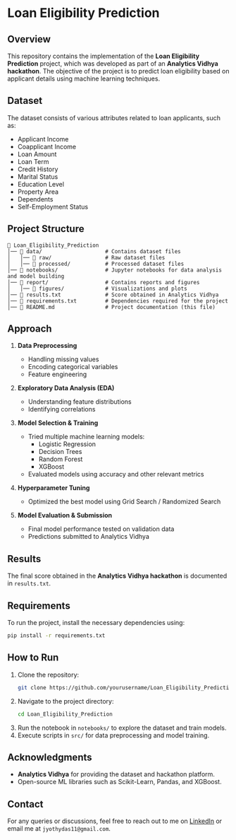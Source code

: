 # Loan Eligibility Prediction

## Overview
This repository contains the implementation of the **Loan Eligibility Prediction** project, which was developed as part of an **Analytics Vidhya hackathon**. The objective of the project is to predict loan eligibility based on applicant details using machine learning techniques.

## Dataset
The dataset consists of various attributes related to loan applicants, such as:
- Applicant Income
- Coapplicant Income
- Loan Amount
- Loan Term
- Credit History
- Marital Status
- Education Level
- Property Area
- Dependents
- Self-Employment Status

## Project Structure
```
📂 Loan_Eligibility_Prediction
│── 📂 data/                    # Contains dataset files
│   │── 📂 raw/                 # Raw dataset files
│   │── 📂 processed/           # Processed dataset files
│── 📂 notebooks/               # Jupyter notebooks for data analysis and model building
│── 📂 report/                  # Contains reports and figures
│   │── 📂 figures/             # Visualizations and plots
│── 📄 results.txt              # Score obtained in Analytics Vidhya
│── 📄 requirements.txt         # Dependencies required for the project
│── 📄 README.md                # Project documentation (this file)
```

## Approach
1. **Data Preprocessing**
   - Handling missing values
   - Encoding categorical variables
   - Feature engineering
   
2. **Exploratory Data Analysis (EDA)**
   - Understanding feature distributions
   - Identifying correlations
   
3. **Model Selection & Training**
   - Tried multiple machine learning models:
     - Logistic Regression
     - Decision Trees
     - Random Forest
     - XGBoost
   - Evaluated models using accuracy and other relevant metrics
   
4. **Hyperparameter Tuning**
   - Optimized the best model using Grid Search / Randomized Search
   
5. **Model Evaluation & Submission**
   - Final model performance tested on validation data
   - Predictions submitted to Analytics Vidhya

## Results
The final score obtained in the **Analytics Vidhya hackathon** is documented in `results.txt`.

## Requirements
To run the project, install the necessary dependencies using:
```bash
pip install -r requirements.txt
```

## How to Run
1. Clone the repository:
   ```bash
   git clone https://github.com/yourusername/Loan_Eligibility_Prediction.git
   ```
2. Navigate to the project directory:
   ```bash
   cd Loan_Eligibility_Prediction
   ```
3. Run the notebook in `notebooks/` to explore the dataset and train models.
4. Execute scripts in `src/` for data preprocessing and model training.

## Acknowledgments
- **Analytics Vidhya** for providing the dataset and hackathon platform.
- Open-source ML libraries such as Scikit-Learn, Pandas, and XGBoost.

## Contact
For any queries or discussions, feel free to reach out to me on [LinkedIn](https://www.linkedin.com/in/Jyothy-Das) or email me at `jyothydas11@gmail.com`.

